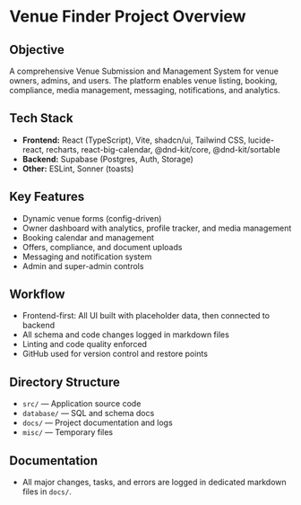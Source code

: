# Venue Finder Project Overview

## Objective
A comprehensive Venue Submission and Management System for venue owners, admins, and users. The platform enables venue listing, booking, compliance, media management, messaging, notifications, and analytics.

## Tech Stack
- **Frontend:** React (TypeScript), Vite, shadcn/ui, Tailwind CSS, lucide-react, recharts, react-big-calendar, @dnd-kit/core, @dnd-kit/sortable
- **Backend:** Supabase (Postgres, Auth, Storage)
- **Other:** ESLint, Sonner (toasts)

## Key Features
- Dynamic venue forms (config-driven)
- Owner dashboard with analytics, profile tracker, and media management
- Booking calendar and management
- Offers, compliance, and document uploads
- Messaging and notification system
- Admin and super-admin controls

## Workflow
- Frontend-first: All UI built with placeholder data, then connected to backend
- All schema and code changes logged in markdown files
- Linting and code quality enforced
- GitHub used for version control and restore points

## Directory Structure
- `src/` — Application source code
- `database/` — SQL and schema docs
- `docs/` — Project documentation and logs
- `misc/` — Temporary files

## Documentation
- All major changes, tasks, and errors are logged in dedicated markdown files in `docs/`. 